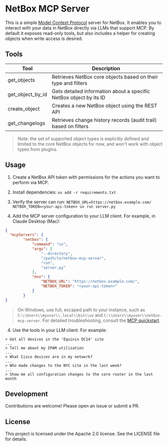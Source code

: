 # NetBox MCP Server

This is a simple [Model Context Protocol](https://modelcontextprotocol.io/) server for NetBox.  It enables you to interact with your data in NetBox directly via LLMs that support MCP.  By default it exposes read-only tools, but also includes a helper for creating objects when write access is desired.

## Tools

| Tool | Description |
|------|-------------|
| get_objects | Retrieves NetBox core objects based on their type and filters |
| get_object_by_id | Gets detailed information about a specific NetBox object by its ID |
| create_object | Creates a new NetBox object using the REST API |
| get_changelogs | Retrieves change history records (audit trail) based on filters |

> Note: the set of supported object types is explicitly defined and limited to the core NetBox objects for now, and won't work with object types from plugins.

## Usage

1. Create a NetBox API token with permissions for the actions you want to perform via MCP.

2. Install dependencies: `uv add -r requirements.txt`

3. Verify the server can run: `NETBOX_URL=https://netbox.example.com/ NETBOX_TOKEN=<your-api-token> uv run server.py`

3. Add the MCP server configuration to your LLM client.  For example, in Claude Desktop (Mac):

```json
{
  "mcpServers": {
        "netbox": {
            "command": "uv",
            "args": [
                "--directory",
                "/path/to/netbox-mcp-server",
                "run",
                "server.py"
            ],
            "env": {
                "NETBOX_URL": "https://netbox.example.com/",
                "NETBOX_TOKEN": "<your-api-token>"
            }
        }
}
```
> On Windows, use full, escaped path to your instance, such as `C:\\Users\\myuser\\.local\\bin\\uv` and `C:\\Users\\myuser\\netbox-mcp-server`. 
> For detailed troubleshooting, consult the [MCP quickstart](https://modelcontextprotocol.io/quickstart/user).

4. Use the tools in your LLM client.  For example:

```text
> Get all devices in the 'Equinix DC14' site
...
> Tell me about my IPAM utilization
...
> What Cisco devices are in my network?
...
> Who made changes to the NYC site in the last week?
...
> Show me all configuration changes to the core router in the last month
```

## Development

Contributions are welcome!  Please open an issue or submit a PR.

## License

This project is licensed under the Apache 2.0 license.  See the LICENSE file for details.
